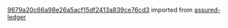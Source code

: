 [9679a20c66a98e26a5acf15df2413a839ce76cd3](https://github.com/insolar/assured-ledger/commit/9679a20c66a98e26a5acf15df2413a839ce76cd3) imported from [assured-ledger](https://github.com/insolar/assured-ledger)
